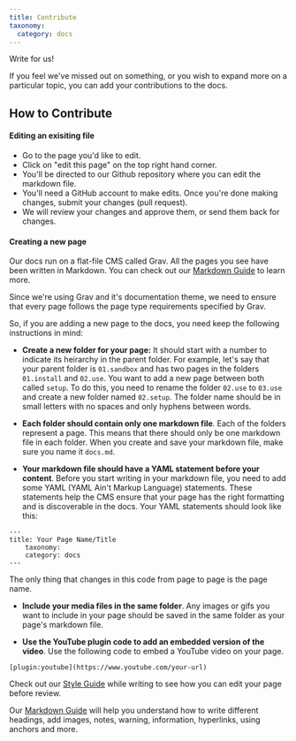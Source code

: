 ```yaml
---
title: Contribute
taxonomy:
  category: docs
---
```


Write for us!

If you feel we've missed out on something, or you wish to expand more on a particular topic, you can add your contributions to the docs. 

## How to Contribute

#### Editing an exisiting file 

* Go to the page you'd like to edit. 
* Click on "edit this page" on the top right hand corner. 
* You'll be directed to our Github repository where you can edit the markdown file.
* You'll need a GitHub account to make edits. Once you're done making changes, submit your changes (pull request). 
* We will review your changes and approve them, or send them back for changes. 

#### Creating a new page

Our docs run on a flat-file CMS called Grav. All the pages you see have been written in Markdown. You can check out our [Markdown Guide](../..//write-for-us/markdown-guide) to learn more. 

Since we're using Grav and it's documentation theme, we need to ensure that every page follows the page type requirements specified by Grav. 

So, if you are adding a new page to the docs, you need keep the following instructions in mind: 

* **Create a new folder for your page:** It should start with a number to indicate its heirarchy in the parent folder. For example, let's say that your parent folder is `01.sandbox` and has two pages in the folders `01.install` and `02.use`. You want to add a new page between both called `setup`. To do this, you need to rename the folder `02.use` to `03.use` and create a new folder named `02.setup`.  The folder name should be in small letters with no spaces and only hyphens between words. 

* **Each folder should contain only one markdown file**. Each of the folders represent a page. This means that there should only be one markdown file in each folder. When you create and save your markdown file, make sure you name it `docs.md`.  

* **Your markdown file should have a YAML statement before your content**. Before you start writing in your markdown file, you need to add some YAML (YAML Ain't Markup Language) statements. These statements help the CMS ensure that your page has the right formatting and is discoverable in the docs. Your YAML statements should look like this:

```
---
title: Your Page Name/Title 
	taxonomy: 
	category: docs
---

```
The only thing that changes in this code from page to page is the page name. 

* **Include your media files in the same folder**. Any images or gifs you want to include in your page should be saved in the same folder as your page's markdown file. 

* **Use the YouTube plugin code to add an embedded version of the video**. Use the following code to embed a YouTube video on your page. 
```
[plugin:youtube](https://www.youtube.com/your-url)
```


Check out our [Style Guide](../..//write-for-us/style-guide) while writing to see how you can edit your page before review. 

Our [Markdown Guide](../..//write-for-us/markdown-guide) will help you understand how to write different headings, add images, notes, warning, information, hyperlinks, using anchors and more. 



